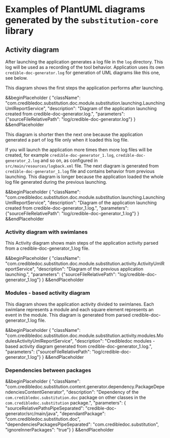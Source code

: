 # Examples of PlantUML diagrams generated by the `substitution-core` library

## Activity diagram
After launching the application generates a log file in the `log` directory.
This log will be used as a recording of the tool behavior. Application uses its
own `credible-doc-generator.log` for generation of UML diagrams like this one, see below.

This diagram shows the first steps the application performs after launching.

&&beginPlaceholder {
    "className": "com.credibledoc.substitution.doc.module.substitution.launching.LaunchingUmlReportService",
    "description": "Diagram of the application launching created from credible-doc-generator.log.",
    "parameters": {"sourceFileRelativePath": "log/credible-doc-generator.log"}
} &&endPlaceholder

This diagram is shorter then the next one because the application generated a part
of log file only when it loaded this log file.

If you will launch the application more times then more log files will be created,
for example `credible-doc-generator_1.log`, `credible-doc-generator_2.log` and so on, as
configured in `src/main/resources/logback.xml` file. The next diagram is
generated from `credible-doc-generator_1.log` file and contains behavior from previous
launching. This diagram is longer because the application loaded the whole
log file generated during the previous launching.

&&beginPlaceholder {
    "className": "com.credibledoc.substitution.doc.module.substitution.launching.LaunchingUmlReportService",
    "description": "Diagram of the application launching created from credible-doc-generator_1.log.",
    "parameters": {"sourceFileRelativePath": "log/credible-doc-generator_1.log"}
} &&endPlaceholder

### Activity diagram with swimlanes
This Activity diagram shows main steps of the application activity parsed from a
credible-doc-generator_1.log file. 

&&beginPlaceholder {
    "className": "com.credibledoc.substitution.doc.module.substitution.activity.ActivityUmlReportService",
    "description": "Diagram of the previous application launching.",
    "parameters": {"sourceFileRelativePath": "log/credible-doc-generator_1.log"}
} &&endPlaceholder

### Modules - based activity diagram
This diagram shows the application activity divided to swimlanes. Each swimlane
represents a module and each square element represents an event in the module.
This diagram is generated from parsed credible-doc-generator_1.log file.

&&beginPlaceholder {
    "className": "com.credibledoc.substitution.doc.module.substitution.activity.modules.ModulesActivityUmlReportService",
    "description": "Credibledoc modules - based activity diagram generated from credible-doc-generator_1.log.",
    "parameters": {"sourceFileRelativePath": "log/credible-doc-generator_1.log"}
} &&endPlaceholder

### Dependencies between packages
&&beginPlaceholder {
    "className": "com.credibledoc.substitution.content.generator.dependency.PackageDependenciesContentGenerator",
    "description": "Dependency of the `com.credibledoc.substitution.doc` package on other classes in the `com.credibledoc.substitution` package.",
    "parameters": {
        "sourceRelativePathsPipeSeparated": "credible-doc-generator/src/main/java",
        "dependantPackage": "com.credibledoc.substitution.doc",
        "dependenciesPackagesPipeSeparated": "com.credibledoc.substitution",
        "ignoreInnerPackages": "true"}
} &&endPlaceholder
